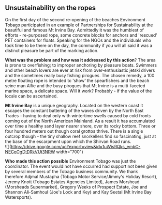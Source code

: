 ## Unsustainability on the ropes

On the first day of the second re-opening of the beaches Environment Tobago participated in an example of Partnerships for Sustainability at the beautiful and famous Mt Irvine Bay. Admittedly it was the humblest of efforts - re-purposed rope, some concrete blocks for anchors and 'rescued' PET containers for floats. Speaking for the NGOs and the individuals who took time to be there on the day, the community if you will all said it was a distinct pleasure be part of the marking action. 

**What was the problem and how was it addressed by this action**? The area is prone to overfishing; to improper anchoring by pleasure boats. Swimmers and other beach lovers are ever at risk from over-enthusiastic jetski drivers and the sometimes really busy fishing pirogues. The chosen remedy, a 100 metre floating rope is intended to 'show' the spearfishers and the beach seine man Alfie and the busy pirogues that Mt Irvine is a multi-faceted marine space, a delicate space. Will it work? Probably - if the value of the locale can be ascertained.

**Mt Irvine Bay** is a unique geography. Located on the western coast it escapes the constant battering of the waves driven by the North East Trades - having to deal only with wintertime swells caused by cold fronts coming out of the North American Mainland. As a result it has accumulated over time a healthy sand layer nearer shore, over its rocky bottom. Three or four hundred meters out though coral grottos thrive. There is a single outcrop though - the tiny shallow reef snorkellers find so fascinating, just at the base of the escarpment upon which the Shirvan Road runs.    
![](https://drive.google.com/uc?export=view&id=1uWisRQks_embC-NECoOgDtDRkVUt3NRW width="700")
 



**Who made this action possible** Environment Tobago was just the coordinator. The event would not have occurred had support not been given by several members of the Tobago business community. We thank therefore Adjmal Mustapha (Tobago Motor Service/Jimmy's Holiday Resort), Jeremy Knott (Tobago Estates Agencies Limited), James Morshead (Morsheads Supermarket), Gregory Weeks of Prospect Estate, Joe and Shannon Ali-Samhoul (Joe's Lock and Key) and Kay Seetal (Mt Irvine Bay Watersports).